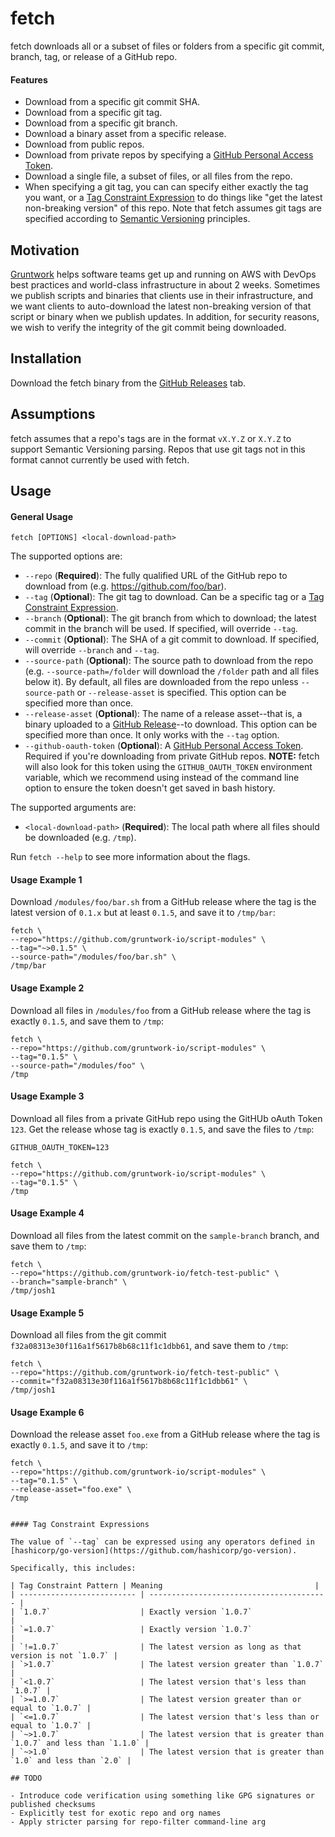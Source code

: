 # fetch

fetch downloads all or a subset of files or folders from a specific git commit, branch, tag, or release of a GitHub
repo.

#### Features

- Download from a specific git commit SHA.
- Download from a specific git tag.
- Download from a specific git branch.
- Download a binary asset from a specific release.
- Download from public repos.
- Download from private repos by specifying a [GitHub Personal Access Token](https://help.github.com/articles/creating-an-access-token-for-command-line-use/).
- Download a single file, a subset of files, or all files from the repo.
- When specifying a git tag, you can can specify either exactly the tag you want, or a [Tag Constraint Expression](#tag-constraint-expressions) to do things like  "get the latest non-breaking version" of this repo. Note that fetch assumes git tags are specified according to [Semantic Versioning](http://semver.org/) principles.

## Motivation

[Gruntwork](http://gruntwork.io) helps software teams get up and running on AWS with DevOps best practices and world-class 
infrastructure in about 2 weeks. Sometimes we publish scripts and binaries that clients use in their infrastructure,
and we want clients to auto-download the latest non-breaking version of that script or binary when we publish updates.
In addition, for security reasons, we wish to verify the integrity of the git commit being downloaded.

## Installation

Download the fetch binary from the [GitHub Releases](https://github.com/gruntwork-io/fetch/releases) tab.

## Assumptions

fetch assumes that a repo's tags are in the format `vX.Y.Z` or `X.Y.Z` to support Semantic Versioning parsing. Repos
that use git tags not in this format cannot currently be used with fetch.

## Usage

#### General Usage

```
fetch [OPTIONS] <local-download-path>
```

The supported options are:

- `--repo` (**Required**): The fully qualified URL of the GitHub repo to download from (e.g. https://github.com/foo/bar).
- `--tag` (**Optional**): The git tag to download. Can be a specific tag or a [Tag Constraint
  Expression](#tag-constraint-expressions).
- `--branch` (**Optional**): The git branch from which to download; the latest commit in the branch will be used. If
  specified, will override `--tag`.
- `--commit` (**Optional**): The SHA of a git commit to download. If specified, will override `--branch` and `--tag`.
- `--source-path` (**Optional**): The source path to download from the repo (e.g. `--source-path=/folder` will download
  the `/folder` path and all files below it). By default, all files are downloaded from the repo unless `--source-path`
  or `--release-asset` is specified. This option can be specified more than once.
- `--release-asset` (**Optional**): The name of a release asset--that is, a binary uploaded to a [GitHub
  Release](https://help.github.com/articles/creating-releases/)--to download. This option can be specified more than
  once. It only works with the `--tag` option.
- `--github-oauth-token` (**Optional**): A [GitHub Personal Access
  Token](https://help.github.com/articles/creating-an-access-token-for-command-line-use/). Required if you're
  downloading from private GitHub repos. **NOTE:** fetch will also look for this token using the `GITHUB_OAUTH_TOKEN`
  environment variable, which we recommend using instead of the command line option to ensure the token doesn't get
  saved in bash history.

The supported arguments are:

- `<local-download-path>` (**Required**): The local path where all files should be downloaded (e.g. `/tmp`).

Run `fetch --help` to see more information about the flags.

#### Usage Example 1

Download `/modules/foo/bar.sh` from a GitHub release where the tag is the latest version of `0.1.x` but at least `0.1.5`, and save it to `/tmp/bar`:

```
fetch \
--repo="https://github.com/gruntwork-io/script-modules" \
--tag="~>0.1.5" \
--source-path="/modules/foo/bar.sh" \
/tmp/bar
```

#### Usage Example 2

Download all files in `/modules/foo` from a GitHub release where the tag is exactly `0.1.5`, and save them to `/tmp`:

```
fetch \
--repo="https://github.com/gruntwork-io/script-modules" \
--tag="0.1.5" \
--source-path="/modules/foo" \
/tmp

```

#### Usage Example 3

Download all files from a private GitHub repo using the GitHUb oAuth Token `123`. Get the release whose tag is exactly `0.1.5`, and save the files to `/tmp`:

```
GITHUB_OAUTH_TOKEN=123

fetch \
--repo="https://github.com/gruntwork-io/script-modules" \
--tag="0.1.5" \
/tmp

```

#### Usage Example 4

Download all files from the latest commit on the `sample-branch` branch, and save them to `/tmp`:

```
fetch \
--repo="https://github.com/gruntwork-io/fetch-test-public" \
--branch="sample-branch" \
/tmp/josh1

```

#### Usage Example 5

Download all files from the git commit `f32a08313e30f116a1f5617b8b68c11f1c1dbb61`, and save them to `/tmp`:

```
fetch \
--repo="https://github.com/gruntwork-io/fetch-test-public" \
--commit="f32a08313e30f116a1f5617b8b68c11f1c1dbb61" \
/tmp/josh1

```

#### Usage Example 6

Download the release asset `foo.exe` from a GitHub release where the tag is exactly `0.1.5`, and save it to `/tmp`:

```
fetch \
--repo="https://github.com/gruntwork-io/script-modules" \
--tag="0.1.5" \
--release-asset="foo.exe" \
/tmp


#### Tag Constraint Expressions

The value of `--tag` can be expressed using any operators defined in [hashicorp/go-version](https://github.com/hashicorp/go-version).

Specifically, this includes:

| Tag Constraint Pattern | Meaning                                  |
| -------------------------- | ---------------------------------------- |
| `1.0.7`                    | Exactly version `1.0.7`                  |
| `=1.0.7`                   | Exactly version `1.0.7`                  |
| `!=1.0.7`                  | The latest version as long as that version is not `1.0.7` |
| `>1.0.7`                   | The latest version greater than `1.0.7`  |
| `<1.0.7`                   | The latest version that's less than `1.0.7` |
| `>=1.0.7`                  | The latest version greater than or equal to `1.0.7` |
| `<=1.0.7`                  | The latest version that's less than or equal to `1.0.7` |
| `~>1.0.7`                  | The latest version that is greater than `1.0.7` and less than `1.1.0` |
| `~>1.0`                    | The latest version that is greater than `1.0` and less than `2.0` |

## TODO

- Introduce code verification using something like GPG signatures or published checksums
- Explicitly test for exotic repo and org names
- Apply stricter parsing for repo-filter command-line arg
